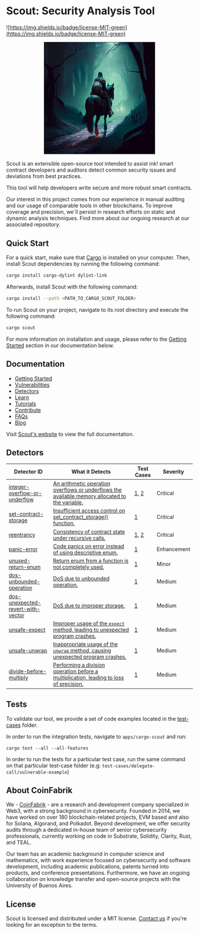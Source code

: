 # Scout: Security Analysis Tool

![https://img.shields.io/badge/license-MIT-green](https://img.shields.io/badge/license-MIT-green)

<p align="center">
  <img src="/assets/scout.png" alt="Scout in a Dark Forest" width="300" center  />
</p>


Scout is an extensible open-source tool intended to assist ink! smart contract developers and auditors detect common security issues and deviations from best practices. 

This tool will help developers write secure and more robust smart contracts.

Our interest in this project comes from our experience in manual auditing and our usage of comparable tools in other blockchains.
To improve coverage and precision, we´ll persist in research efforts on static and dynamic analysis techniques. Find more about our ongoing research at our associated repository.

## Quick Start

For a quick start, make sure that [Cargo](https://doc.rust-lang.org/cargo/getting-started/installation.html) is installed on your computer. Then, install Scout dependencies by running the following command:

```bash
cargo install cargo-dylint dylint-link
```

Afterwards, install Scout with the following command:

```bash
cargo install --path <PATH_TO_CARGO_SCOUT_FOLDER>
```

To run Scout on your project, navigate to its root directory and execute the following command:

```bash
cargo scout
```

For more information on installation and usage, please refer to the [Getting Started](http://localhost:3000/docs/intro) section in our documentation below.

## Documentation

* [Getting Started](http://localhost:3000/docs/intro)
* [Vulnerabilities](http://localhost:3000/docs/vulnerabilities)
* [Detectors](http://localhost:3000/docs/detectors)
* [Learn](http://localhost:3000/docs/Learn)
* [Tutorials](http://localhost:3000/docs/tutorials)
* [Contribute](http://localhost:3000/docs/contribute)
* [FAQs](http://localhost:3000/docs/faqs)
* [Blog](http://localhost:3000/blog)


Visit [Scout's website](http://localhost:3000/) to view the full documentation.


## Detectors


| Detector ID                                                                                                                                    | What it Detects                                                                                                                                                                                                                                     | Test Cases                                                                                                                                         | Severity      |
| ---------------------------------------------------------------------------------------------------------------------------------------------- | --------------------------------------------------------------------------------------------------------------------------------------------------------------------------------------------------------------------------------------------------- | -------------------------------------------------------------------------------------------------------------------------------------------------- | ------------- |
| [integer-overflow-or-underflow](https://github.com/CoinFabrik/scout/blob/main/docs/docs/detectors/1-integer-overflow-or-underflow.md)         | [An arithmetic operation overflows or underflows the available memory allocated to the variable.](https://github.com/CoinFabrik/scout/blob/main/docs/docs/vulnerabilities/1-integer-overflow-or-underflow.md)                                                                                     | [1](https://github.com/CoinFabrik/scout/tree/main/test-cases/integer-overflow-or-underflow/integer-overflow-or-underflow-1), [2](https://github.com/CoinFabrik/scout/tree/main/test-cases/integer-overflow-or-underflow/integer-overflow-or-underflow-2) | Critical      |
| [set-contract-storage](https://github.com/CoinFabrik/scout/blob/main/docs/docs/detectors/2-set-contract-storage.md)                           | [Insufficient access control on set_contract_storage() function.](https://github.com/CoinFabrik/scout/blob/main/docs/docs/vulnerabilities/2-set-contract-storage.md)                                                                                                                                 | [1](https://github.com/CoinFabrik/scout/tree/main/test-cases/set-contract-storage/set-contract-storage-1)                                                                                                                   | Critical      |
| [reentrancy](https://github.com/CoinFabrik/scout/blob/main/docs/docs/detectors/3-reentrancy.md)                                             | [Consistency of contract state under recursive calls.](https://github.com/CoinFabrik/scout/blob/main/docs/docs/vulnerabilities/3-reentrancy.md)                                                                                                                                                              | [1](https://github.com/CoinFabrik/scout/tree/main/test-cases/reentrancy/reentrancy-1), [2](https://github.com/CoinFabrik/scout/tree/main/test-cases/reentrancy/reentrancy-2)                                              | Critical      |
| [panic-error](https://github.com/CoinFabrik/scout/blob/main/docs/docs/detectors/4-panic-error.md)                                           | [Code panics on error instead of using descriptive enum.](https://github.com/CoinFabrik/scout/blob/main/docs/docs/vulnerabilities/4-panic-error.md)                                                                                                                                                         | [1](https://github.com/CoinFabrik/scout/tree/main/test-cases/panic-error/panic-error-1)                                                                                                                                   | Enhancement   |
| [unused-return-enum](https://github.com/CoinFabrik/scout/blob/main/docs/docs/detectors/5-unused-return-enum.md)                             | [Return enum from a function is not completely used.](https://github.com/CoinFabrik/scout/blob/main/docs/docs/vulnerabilities/5-unused-return-enum.md)                                                                                                                                                   | [1](https://github.com/CoinFabrik/scout/tree/main/test-cases/unused-return-enum/unused-return-enum-1)                                                                                                                       | Minor         |
| [dos-unbounded-operation](https://github.com/CoinFabrik/scout/blob/main/docs/docs/detectors/6-dos-unbounded-operation.md)                     | [DoS due to unbounded operation.](https://github.com/CoinFabrik/scout/blob/main/docs/docs/vulnerabilities/6-dos-unbounded-operation.md)                                                                                                                                                                 | [1](https://github.com/CoinFabrik/scout/tree/main/test-cases/dos-unbounded-operation/dos-unbounded-operation-1)                                                                                                           | Medium        |
| [dos-unexpected-revert-with-vector](https://github.com/CoinFabrik/scout/blob/main/docs/docs/detectors/7-dos-unexpected-revert-with-vector.md)   | [DoS due to improper storage.](https://github.com/CoinFabrik/scout/blob/main/docs/docs/vulnerabilities/7-dos-unexpected-revert-with-vector.md)                                                                                                                                                           | [1](https://github.com/CoinFabrik/scout/tree/main/test-cases/dos-unexpected-revert-with-vector/dos-unexpected-revert-with-vector-1)                                                                                       | Medium        |
| [unsafe-expect](https://github.com/CoinFabrik/scout/blob/main/docs/docs/detectors/8-unsafe-expect.md)                                         | [Improper usage of the `expect` method, leading to unexpected program crashes.](https://github.com/CoinFabrik/scout/blob/main/docs/docs/vulnerabilities/8-unsafe-expect.md)                                                                                                                                | [1](https://github.com/CoinFabrik/scout/tree/main/test-cases/unsafe-expect/unsafe-expect-1)                                                                                                                               | Medium        |
| [unsafe-unwrap](https://github.com/CoinFabrik/scout/blob/main/docs/docs/detectors/9-unsafe-unwrap.md)                                         | [Inappropriate usage of the `unwrap` method, causing unexpected program crashes.](https://github.com/CoinFabrik/scout/blob/main/docs/docs/vulnerabilities/9-unsafe-unwrap.md)                                                                                                                                 | [1](https://github.com/CoinFabrik/scout/tree/main/test-cases/unsafe-unwrap/unsafe-unwrap-1)                                                                                                                               | Medium        |
| [divide-before-multiply](https://github.com/CoinFabrik/scout/blob/main/docs/docs/detectors/10-divide-before-multiply.md)                      | [Performing a division operation before a multiplication, leading to loss of precision.](https://github.com/CoinFabrik/scout/blob/main/docs/docs/vulnerabilities/10-divide-before-multiply.md)                                                                                                        | [1](https://github.com/CoinFabrik/scout/tree/main/test-cases/divide-before-multiply/divide-before-multiply-1)                                                                                                             | Medium        |


## Tests

To validate our tool, we provide a set of code examples located in the [test-cases](https://github.com/CoinFabrik/scout/tree/main/test-cases) folder.

In order to run the integration tests, navigate to `apps/cargo-scout` and run:

```console
cargo test --all --all-features
```

In order to run the tests for a particular test case, run the same command on that particular test-case folder (e.g: `test-cases/delegate-call/vulnerable-example`)


## About CoinFabrik

We - [CoinFabrik](https://www.coinfabrik.com/) - are a research and development company specialized in Web3, with a strong background in cybersecurity. Founded in 2014, we have worked on over 180 blockchain-related projects, EVM based and also for Solana, Algorand, and Polkadot. Beyond development, we offer security audits through a dedicated in-house team of senior cybersecurity professionals, currently working on code in Substrate, Solidity, Clarity, Rust, and TEAL.

Our team has an academic background in computer science and mathematics, with work experience focused on cybersecurity and software development, including academic publications, patents turned into products, and conference presentations. Furthermore, we have an ongoing collaboration on knowledge transfer and open-source projects with the University of Buenos Aires.

## License

Scout is licensed and distributed under a MIT license. [Contact us](https://www.coinfabrik.com/) if you're looking for an exception to the terms.
